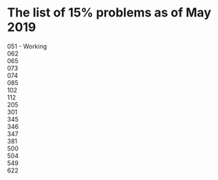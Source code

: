 # The list of 15% problems as of May 2019
051 - Working  
062  
065  
073  
074  
085  
102  
112  
205  
301  
345  
346  
347  
381  
500  
504  
549  
622  
